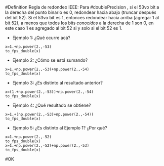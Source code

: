 #Definition Regla de redondeo IEEE: Para #doublePrecision , si el 53vo bit a la derecha del punto binario es 0, redondear hacia abajo (truncar después del bit 52). Si el 53vo bit es 1, entonces redondear hacia arriba (agregar 1 al bit 52), a menos que todos los bits *conocidos* a la derecha de 1 son 0, en este caso 1 es agregado al bit 52 si y solo si el bit 52 es 1.
- Ejemplo 1: ¿Qué ocurre acá?
```run-python
x=1.+np.power(2.,-53)
to_fps_double(x)
```
- Ejemplo 2: ¿Cómo se está sumando?
```run-python
x=1.+np.power(2.,-53)+np.power(2.,-54)
to_fps_double(x)
```
- Ejemplo 3: ¿Es distinto al resultado anterior?
```run-python
x=(1.+np.power(2.,-53))+np.power(2.,-54)
to_fps_double(x)
```
- Ejemplo 4: ¿Qué resultado se obtiene?
```run-python
x=1.+(np.power(2.,-53)+np.power(2.,-54))
to_fps_double(x)
```
- Ejemplo 5: ¿Es distinto al Ejemplo 1? ¿Por qué?
```run-python
x=1.+np.power(2.,-52)
to_fps_double(x)
x=1.+np.power(2.,-52)+np.power(2.,-53)
to_fps_double(x)
```

#OK